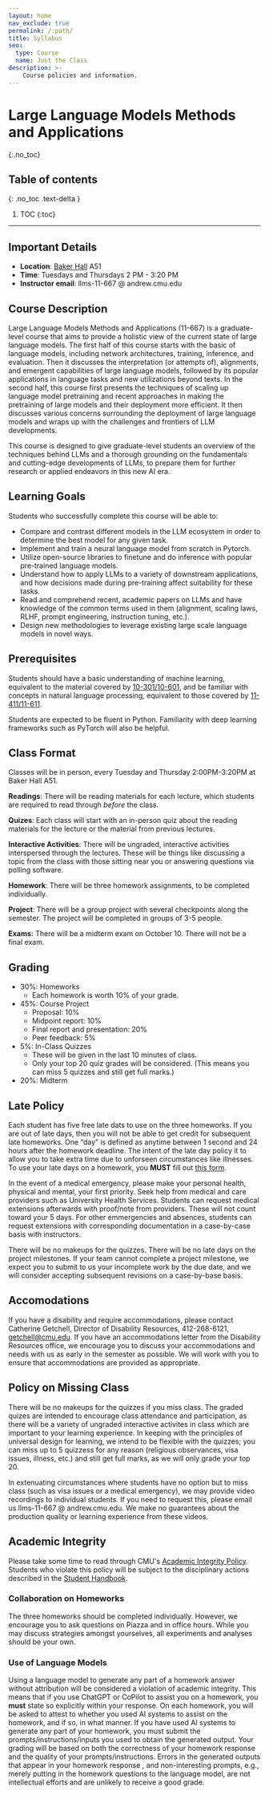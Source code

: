 ```yaml
---
layout: home
nav_exclude: true
permalink: /:path/
title: Syllabus
seo:
  type: Course
  name: Just the Class
description: >-
    Course policies and information.
---
```


#  Large Language Models Methods and Applications

{:.no_toc}

## Table of contents
{: .no_toc .text-delta }

1. TOC
{:toc}

---


## Important Details

* **Location**: [Baker Hall](https://www.cmu.edu/finance/property-space/floorplan-room/acad-admin/BPH/index.html) A51
* **Time**: Tuesdays and Thursdays 2 PM - 3:20 PM
* **Instructor email**: llms-11-667 @ andrew.cmu.edu

## Course Description

Large Language Models Methods and Applications (11-667) is a graduate-level course that aims to provide a holistic view of the current state of large language models.
The first half of this course starts with the basic of language models, including network architectures, training, inference, and evaluation.
Then it discusses the interpretation (or attempts of), alignments, and emergent capabilities of large language models, followed by its popular applications in language tasks and new utilizations beyond texts.
In the second half, this course first presents the techniques of scaling up language model pretraining and recent approaches in making the pretraining of large models and their deployment more efficient.
It then discusses various concerns surrounding the deployment of large language models and wraps up with the challenges and frontiers of LLM developments.

This course is designed to give graduate-level students an overview of the techniques behind LLMs and a thorough grounding on the fundamentals and cutting-edge developments of LLMs, to prepare them for further research or applied endeavors in this new AI era.


## Learning Goals

Students who successfully complete this course will be able to:

* Compare and contrast different models in the LLM ecosystem in order to determine the best model for any given task.
* Implement and train a neural language model from scratch in Pytorch.
* Utilize open-source libraries to finetune and do inference with popular pre-trained language models.
* Understand how to apply LLMs to a variety of downstream applications, and how decisions made during pre-training affect suitability for these tasks.
* Read and comprehend recent, academic papers on LLMs and have knowledge of the common terms used in them (alignment, scaling laws, RLHF, prompt engineering, instruction tuning, etc.).
* Design new methodologies to leverage existing large scale language models in novel ways.


## Prerequisites

Students should have a basic understanding of machine learning, equivalent to the material covered by [10-301/10-601](http://www.cs.cmu.edu/~mgormley/courses/10601/schedule.html), and be familiar with concepts in natural language processing, equivalent to those covered by [11-411/11-611](http://demo.clab.cs.cmu.edu/NLP/).

Students are expected to be fluent in Python. Familiarity with deep learning frameworks such as PyTorch will also be helpful.


## Class Format

Classes will be in person, every Tuesday and Thursday 2:00PM-3:20PM at Baker Hall A51. 

**Readings**: There will be reading materials for each lecture, which students are required to read through  _before_ the class.

**Quizes**: Each class will start with an in-person quiz about the reading materials for the lecture or the material from previous lectures.

**Interactive Activities**:
There will be ungraded, interactive activities interspersed through the lectures.
These will be things like discussing a topic from the class with those sitting near you or answering questions via polling software.

**Homework**: There will be three homework assignments, to be completed individually.

**Project**: There will be a group project with several checkpoints along the semester. The project will be completed in groups of 3-5 people. 

**Exams:** There will be a midterm exam on October 10. There will not be a final exam.


## Grading

* 30%: Homeworks
    * Each homework is worth 10% of your grade.
* 45%: Course Project
    * Proposal: 10%
    * Midpoint report: 10%
    * Final report and presentation: 20%
    * Peer feedback: 5%
* 5%: In-Class Quizzes
    * These will be given in the last 10 minutes of class.
    * Only your top 20 quiz grades will be considered. (This means you can miss 5 quizzes and still get full marks.)
* 20%: Midterm

## Late Policy

Each student has five free late dats to use on the three homeworks.
If you are out of late days, then you will not be able to get credit for subsequent late homeworks. 
One “day” is defined as anytime between 1 second and 24 hours after the homework deadline.
The intent of the late day policy it to allow you to take extra time due to unforseen circumstances like illnesses.
To use your late days on a homework, you **MUST** fill out [this form](https://forms.gle/pScBLUTirr3K7vJc7).


In the event of a medical emergency, please make your personal health, physical and mental, your first priority.
Seek help from medical and care providers such as University Health Services.
Students can request medical extensions afterwards with proof/note from providers.
These will not count toward your 5 days.
For other emmergencies and absences, students can request extensions with corresponding documentation in a case-by-case basis with instructors.

There will be no makeups for the quizzes.
There will be no late days on the project milestones.
If your team cannot complete a project milestone, we expect you to submit to us your incomplete work by the due date, and we will consider accepting subsequent revisions on a case-by-base basis.

## Accomodations
If you have a disability and require
accommodations, please contact Catherine Getchell, Director of Disability Resources, 412-268-6121,
getchell@cmu.edu.
If you have an accommodations letter from the Disability Resources office, we encourage you to discuss your accommodations and needs with us as early in the semester as possible.
We will work with you to ensure that accommodations are provided as appropriate.

## Policy on Missing Class

There will be no makeups for the quizzes if you miss class.
The graded quizes are intended to encourage class attendance and participation, as there will be a variety of ungraded interactive activites in class which are important to your learning experience.
In keeping with the principles of universal design for learning, we intend to be flexible with the quizzes; you can miss up to 5 quizzess for any reason (religious observances, visa issues, illness, etc.) and still get full marks, as we will only grade your top 20.

In extenuating circumstances where students have no option but to miss class (such as visa issues or a medical emergency), we may provide video recordings to individual students.
If you need to request this, please email us llms-11-667 @ andrew.cmu.edu.
We make no guarantees about the production quality or learning experience from these videos.

## Academic Integrity
Please take some time to read through CMU's [Academic Integrity Policy](https://www.cmu.edu/policies/student-and-student-life/academic-integrity.html).
Students who violate this policy will be subject to the disciplinary actions described in the [Student Handbook](https://www.cmu.edu/student-affairs/theword/academic-discipline/index.html).

### Collaboration on Homeworks
The three homeworks should be completed individually.
However, we encourage you to ask questions on Piazza and in office hours.
While you may discuss strategies amongst yourselves, all experiments and analyses should be your own.

### Use of Language Models
Using a language model to generate any part of a homework answer without attribution will be considered a violation of academic integrity.
This means that if you use ChatGPT or CoPilot to assist you on a homework, you **must** state so explicitly within your response.
On each homework, you will be asked to attest to whether you used AI systems to assist on the homework, and if so, in what manner.
If you have used AI systems to generate any part of your homework, you must submit the prompts/instructions/inputs you used to obtain the generated output.
Your grading will be based on both the correctness of your homework response and the quality of your prompts/instructions.
Errors in the generated outputs that appear in your homework response , and non-interesting prompts, e.g., merely putting in the homework questions to the language model, are not intellectual efforts and are unlikely to receive a good grade.

